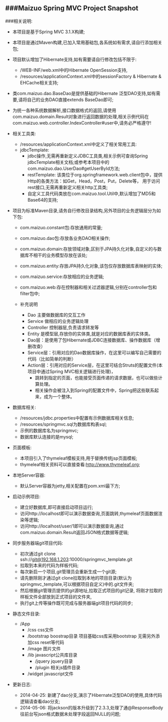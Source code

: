 ###Maizuo Spring MVC Project Snapshot
-----------------------------------
###相关说明:

-	本项目是基于Spring MVC 3.1.X构建;

-	本项目是通过Maven构建,已加入常用基础包,各系统如有需求,请自行添加相关包;

-	项目默认增加了Hibernate支持,如有需要请自行修改包括不限于:
	- /WEB-INF/web.xml中的Hibernate OpenSession支持,
	- /resources/applicationContext.xml中的sessionFactory & Hibernate & EHCache相关支持;

-  类com.maizuo.dao.BaseDao是提供基础的Hibernate 泛型DAO支持,如有需要,请将自己的业务DAO直接extends BaseDao即可;

-  为统一各种系统数据解析,接口数据格式的返回,请使用com.maizuo.domain.Result对象进行返回数据的处理,相关示例代码在	com.maizuo.web.controller.IndexController#user中,请务必严格遵守!

-  相关工具类:  

	- /resources/applicationContext.xml中定义了相关常用工具:
	- jdbcTemplate:
		- jdbc操作,无需再重新定义JDBC工具类,相关示例可查询Spring jdbcTemplate相关文档;或参考本项目中的com.maizuo.dao.UserDao#getUserById方法;
		-  restTemplate:
			该类位于org.springframework.web.client包中，提供Http的各类方法：如Get，Head，Post，Put，Delete等，
			用于访问rest接口,无需再重新定义相关http工具类;
		-  自定义工具代码类放在com.maizuo.tool.Util中,默认增加了MD5和Base64的支持;

-  项目为标准Maven目录,请务自行修改目录结构,另外项目的业务逻辑层分为如下包:

	-  com.maizuo.constant包:存放通用的常量;
	
	-  com.maizuo.dao包:存放各业务DAO相关操作;
	
	-  com.maizuo.domain:存放领域对象,区别于JPA持久化对象,自定义的与数据库不相干的业务模型存放在该处;
	
	-  com.maizuo.entity:存放JPA持久化对象,该包仅存放数据库表映射的实体;
	
	-  com.maizuo.service:存放相应的业务逻辑;
	
	-  com.maizuo.web:存在控制器和相关过滤器逻辑,分别在controller包和filter包中;
	
	-  补充说明
		-  Dao         主要做数据库的交互工作
		-  Service     做相应的业务逻辑处理
		-  Controller  控制器层,负责请求转发等
		-  Entity      是模型层,存放你的实体类,就是对应的数据库表的实体类。
		-  Dao层：是使用了包Hibernate或JDBC连接数据库、操作数据库（增删改查）
		-  Service层：引用对应的Dao数据库操作，在这里可以编写自己需要的代码（比如简单的判断）
		-  Action层：引用对应的Service层，在这里可结合Struts的配置文件(本项目中通过Spring MVC相关逻辑进行处理)，
		    -  跳转到指定的页面，也能接受页面传递的请求数据，也可以做些计算处理。
		    -  相关操作会被注入到Spring的配置文件中，Spring把这些联系起来，成为一个整体。

-  数据库相关:
	-  /resources/jdbc.properties中配置有示例数据库相关信息;
	-  /resources/springmvc.sql为数据库构表sql;
	-  示例的数据库名为springmvc;
	-  数据库默认连接的是mysql;

-  页面模板:
	-  本项目引入了thymeleaf模板支持,用于替换传统jsp页面模板;
	-  thymeleaf相关资料可以直接查看:http://www.thymeleaf.org;

- 本地Server容器:  
	- 默认Server容器为jetty,相关配置在pom.xml最下方;

- 启动示例项目:
	-  建立好数据库,即可直接启动项目运行;
	-  访问http://localhost即可以演示数据查询,页面跳转,thymeleaf页面数据渲染等逻辑;
	-  访问http://localhost/user/1即可以演示数据查询,通过com.maizuo.domain.Result返回JSON格式数据等逻辑;

- 同步服务器端git项目代码:
	-  初次通过git clone ssh://git@192.168.1.203:10000/springmvc_template.git
	-  拉取到本来的代码为样板代码;
	-  每次新启一个项目,git管理员会重新生成一个git源;
	-  请先删除刚才通过git clone拉取到本地的项目目录(默认为springmvc_template,可以根据项目自定义)中的.git文件夹;
	-  然后根据git管理员提供的git源地址,拉取正式项目的git记录, 将刚才拉取的样板文件全部放到正式项目的文件夹,
	-  执行git上传等操作既可完成与服务器端git项目代码的同步;  
- 静态文件目录:
	- /App
		- /css    css文件
		- /bootstrap boostrap目录 项目基础css库采用bootstrap 无需另外添加css reset等代码
		- /image  图片文件
		- /lib    javascript公共库目录
			- /jquery jquery目录
			- /plugin 相关js插件目录
		- /widget javascript文件

- 更新日志:
	- 2014-04-25: 新建了dao分支,演示了Hibernate泛型DAO的使用,具体代码逻辑请查看dao分支;
	- 2014-05-06: 将jackson的版本升级到了2.3.3,处理了通@ResponseBody往前台写json格式数据未处理字段返回NULL的问题;